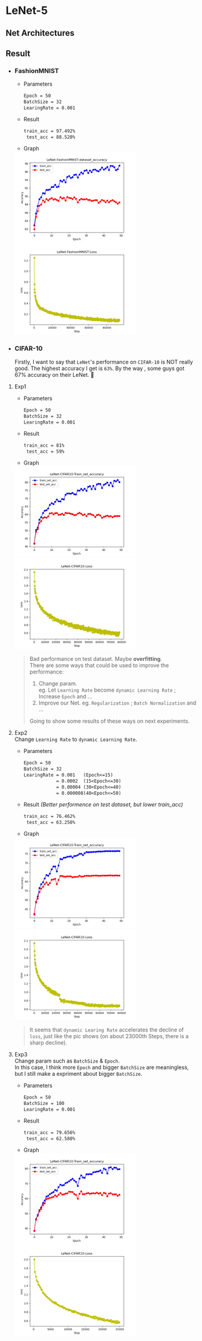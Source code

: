 # LeNet-5

## Net Architectures


## Result
- ### FashionMNIST
    - Parameters
        ```
        Epoch = 50
        BatchSize = 32
        LearingRate = 0.001 
        ```
    - Result
        ```
        train_acc = 97.492%
         test_acc = 88.520%
        ```
    - Graph  
    <img src="./pic/fm_acc_exp1.png" style="zoom:50%"/>
    <img src="./pic/fm_loss_exp1.png" style="zoom:50%"/>


- ### CIFAR-10  
    Firstly, I want to say that `LeNet`'s performance on `CIFAR-10` is NOT really good. The highest accuracy I get is `63%`. By the way , some guys got 67% accuracy on their LeNet. 🤪
1. Exp1
    - Parameters
        ```
        Epoch = 50
        BatchSize = 32
        LearingRate = 0.001
        ```
    - Result
        ```
        train_acc = 81%
         test_acc = 59%
        ```
    - Graph   
    <img src="./pic/cf_acc_exp1.jpg" style="zoom:50%"/>
    <img src="./pic/cf_loss_exp1.jpg" style="zoom:50%"/>  
      

    > Bad performance on test dataset. Maybe **overfitting**.  
    > There are some ways that could be used to improve the performance:
    >   1. Change param.  
    > eg. Let `Learning Rate` become `dynamic Learning Rate` ; Increase `Epoch` and ...  
    >   2. Improve our Net. eg. `Regularization` ; `Batch Normalization` and ...  
    >   
    > Going to show some results of these ways on next experiments.

2. Exp2  
    Change `Learning Rate` to `dynamic Learning Rate`.  
    - Parameters
        ```
        Epoch = 50
        BatchSize = 32
        LearingRate = 0.001   (Epoch<=15)
                    = 0.0002  (15<Epoch<=30)
                    = 0.00004 (30<Epoch<=40)
                    = 0.000008(40<Epoch<=50)
        ```
    - Result *(Better performence on test dataset, but lower train_acc)*
        ```
        train_acc = 76.462%
         test_acc = 63.250%
        ```
    - Graph   
    <img src="./pic/cf_acc_exp2.png" style="zoom:50%"/>
    <img src="./pic/cf_loss_exp2.png" style="zoom:50%"/>

    > It seems that `dynamic Learing Rate` accelerates the decline of `loss`, just like the pic shows (on about 23000th Steps, there is a sharp decline). 

3. Exp3  
    Change param such as `BatchSize` & `Epoch`.  
    In this case, I think more `Epoch` and bigger `BatchSize` are meaningless, but I still make a expriment about bigger `BatchSize`.
    - Parameters
        ```
        Epoch = 50
        BatchSize = 100
        LearingRate = 0.001
        ```
    - Result
        ```
        train_acc = 79.656%
         test_acc = 62.580%
        ```
    - Graph  
    <img src="./pic/cf_acc_exp3.png" style="zoom:50%"/>
    <img src="./pic/cf_loss_exp3.png" style="zoom:50%"/>






        
